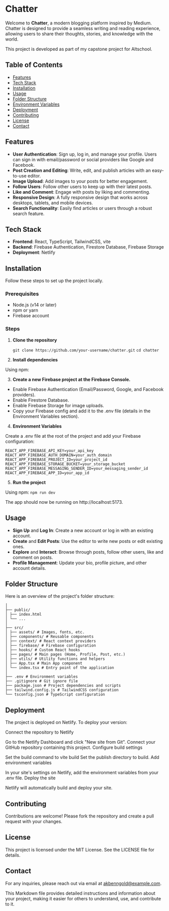 # Chatter

Welcome to **Chatter**, a modern blogging platform inspired by Medium. Chatter is designed to provide a seamless writing and reading experience, allowing users to share their thoughts, stories, and knowledge with the world.

This project is developed as part of my capstone project for Altschool.

## Table of Contents

- [Features](#features)
- [Tech Stack](#tech-stack)
- [Installation](#installation)
- [Usage](#usage)
- [Folder Structure](#folder-structure)
- [Environment Variables](#environment-variables)
- [Deployment](#deployment)
- [Contributing](#contributing)
- [License](#license)
- [Contact](#contact)

## Features

- **User Authentication**: Sign up, log in, and manage your profile. Users can sign in with email/password or social providers like Google and Facebook.
- **Post Creation and Editing**: Write, edit, and publish articles with an easy-to-use editor.
- **Image Upload**: Add images to your posts for better engagement.
- **Follow Users**: Follow other users to keep up with their latest posts.
- **Like and Comment**: Engage with posts by liking and commenting.
- **Responsive Design**: A fully responsive design that works across desktops, tablets, and mobile devices.
- **Search Functionality**: Easily find articles or users through a robust search feature.

## Tech Stack

- **Frontend**: React, TypeScript, TailwindCSS, vite
- **Backend**: Firebase Authentication, Firestore Database, Firebase Storage
- **Deployment**: Netlify

## Installation

Follow these steps to set up the project locally.

### Prerequisites

- Node.js (v14 or later)
- npm or yarn
- Firebase account

### Steps

1. **Clone the repository**

   `git clone https://github.com/your-username/chatter.git`
   `cd chatter`

2. **Install dependencies**

Using npm:

3. **Create a new Firebase project at the Firebase Console.**

- Enable Firebase Authentication (Email/Password, Google, and Facebook providers).
- Enable Firestore Database.
- Enable Firebase Storage for image uploads.
- Copy your Firebase config and add it to the .env file (details in the Environment Variables section).

4. **Environment Variables**

Create a .env file at the root of the project and add your Firebase configuration:

`REACT_APP_FIREBASE_API_KEY=your_api_key`
`REACT_APP_FIREBASE_AUTH_DOMAIN=your_auth_domain`
`REACT_APP_FIREBASE_PROJECT_ID=your_project_id`
`REACT_APP_FIREBASE_STORAGE_BUCKET=your_storage_bucket`
`REACT_APP_FIREBASE_MESSAGING_SENDER_ID=your_messaging_sender_id`
`REACT_APP_FIREBASE_APP_ID=your_app_id`

5. **Run the project**

Using npm:
`npm run dev`

The app should now be running on http://localhost:5173.

## Usage

- **Sign Up** and **Log In**: Create a new account or log in with an existing account.
- **Create** and **Edit Posts**: Use the editor to write new posts or edit existing ones.
- **Explore** and **Interact**: Browse through posts, follow other users, like and comment on posts.
- **Profile Management**: Update your bio, profile picture, and other account details.

## Folder Structure

Here is an overview of the project's folder structure:

```chatter/
│
├── public/
│ ├── index.html
│ └── ...
│
├── src/
│ ├── assets/ # Images, fonts, etc.
│ ├── components/ # Reusable components
│ ├── context/ # React context providers
│ ├── firebase/ # Firebase configuration
│ ├── hooks/ # Custom React hooks
│ ├── pages/ # Main pages (Home, Profile, Post, etc.)
│ ├── utils/ # Utility functions and helpers
│ ├── App.tsx # Main App component
│ └── index.tsx # Entry point of the application
│
├── .env # Environment variables
├── .gitignore # Git ignore file
├── package.json # Project dependencies and scripts
├── tailwind.config.js # TailwindCSS configuration
└── tsconfig.json # TypeScript configuration
```

## Deployment

The project is deployed on Netlify. To deploy your version:

Connect the repository to Netlify

Go to the Netlify Dashboard and click "New site from Git".
Connect your GitHub repository containing this project.
Configure build settings

Set the build command to vite build
Set the publish directory to build.
Add environment variables

In your site's settings on Netlify, add the environment variables from your .env file.
Deploy the site

Netlify will automatically build and deploy your site.

## Contributing

Contributions are welcome! Please fork the repository and create a pull request with your changes.

## License

This project is licensed under the MIT License. See the LICENSE file for details.

## Contact

For any inquiries, please reach out via email at akbenngold@example.com.

This Markdown file provides detailed instructions and information about your project, making it easier for others to understand, use, and contribute to it.
